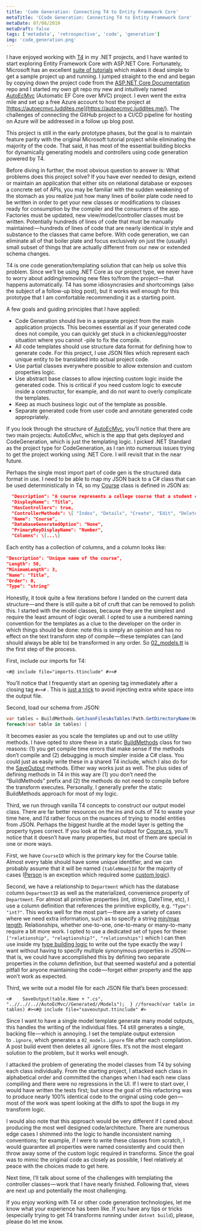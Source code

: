 ```yaml
---
title: 'Code Generation: Connecting T4 to Entity Framework Core'
metaTitle: 'CCode Generation: Connecting T4 to Entity Framework Core'
metaDate: 07/08/2019
metaDraft: false
tags: ['metadata', 'retrospective', 'code', 'generation']
img: 'code_generation.png'
---
```


I have enjoyed working with [T4](https://docs.microsoft.com/en-us/visualstudio/modeling/code-generation-and-t4-text-templates?view=vs-2019) in my .NET projects, and I have wanted to start exploring Entity Framework Core with ASP.NET Core. Fortunately, Microsoft has an excellent [suite of tutorials](https://docs.asp.net/en/latest/data/ef-mvc/intro.html) which makes it dead simple to get a sample project up and running. I jumped straight to the end and began by copying down the project code from the [ASP.NET Core Documentation](https://github.com/aspnet/AspNetCore.Docs/tree/master/aspnetcore/data/ef-mvc/intro/samples/cu-final) repo and I started my own git repo my new and intuitively named [AutoEcMvc](https://github.com/crfroehlich/AutoEcMvc) (Automatic EF Core over MVC) project. I even went the extra mile and set up a free Azure account to host the project at [https://autoecmvc.luddites.me](https://autoecmvc.luddites.me/). The challenges of connecting the GitHub project to a CI/CD pipeline for hosting on Azure will be addressed in a follow up blog post.

This project is still in the early prototype phases, but the goal is to maintain feature parity with the original Microsoft tutorial project while eliminating the majority of the code. That said, it has most of the essential building blocks for dynamically generating models and controllers using code generation powered by T4.

Before diving in further, the most obvious question to answer is: What problems does this project solve? If you have ever needed to design, extend or maintain an application that either sits on relational database or exposes a concrete set of APIs, you may be familiar with the sudden weakening of the stomach as you realize just how many lines of boiler plate code need to be written in order to get your new classes or modifications to classes ready for consumption by the compiler and the consumers of the app. Factories must be updated, new view/model/controller classes must be written. Potentially hundreds of lines of code that must be manually maintained — hundreds of lines of code that are nearly identical in style and substance to the classes that came before. With code generation, we can eliminate all of that boiler plate and focus exclusively on just the (usually) small subset of things that are actually different from our new or extended schema changes.

T4 is one code generation/templating solution that can help us solve this problem. Since we’ll be using .NET Core as our project type, we never have to worry about adding/removing new files to/from the project — that happens automatically. T4 has some idiosyncrasies and shortcomings (also the subject of a follow-up blog post), but it works well enough for this prototype that I am comfortable recommending it as a starting point.

A few goals and guiding principles that I have applied:

- Code Generation should live in a separate project from the main application projects. This becomes essential as if your generated code does not compile, you can quickly get stuck in a chicken/egg/rooster situation where you cannot -pile to fix the compile.
- All code templates should use structure data format for defining how to generate code. For this project, I use JSON files which represent each unique entity to be translated into actual project code.
- Use partial classes everywhere possible to allow extension and custom properties logic.
- Use abstract base classes to allow injecting custom logic inside the generated code. This is critical if you need custom logic to execute inside a constructor, for example, and do not want to overly complicate the templates.
- Keep as much business logic out of the template as possible.
- Separate generated code from user code and annotate generated code appropriately.

If you look through the structure of [AutoEcMvc](https://github.com/crfroehlich/AutoEcMvc), you’ll notice that there are two main projects: AutoEcMvc, which is the app that gets deployed and CodeGeneration, which is just the templating logic. I picked .NET Standard as the project type for CodeGeneration, as I ran into numerous issues trying to get the project working using .NET Core. I will revisit that in the near future.

Perhaps the single most import part of code gen is the structured data format in use. I need to be able to map my JSON back to a C# class that can be used deterministically in T4, so my [Course](https://github.com/crfroehlich/AutoEcMvc/blob/master/CodeGeneration/Transforms/schema/Course.json) class is defined in JSON as:

```json
  "Description": "A course represents a college course that a student can take",
  "DisplayName": "Title",
  "HasControllers": true,
  "ControllerMethods": \[ "Index", "Details", "Create", "Edit", "Delete" \],
  "Name": "Course",
  "DatabaseGeneratedOption": "None",
  "PrimaryKeyDisplayName": "Number",
  "Columns": \[...\]
```

Each entity has a collection of columns, and a column looks like:

```json
"Description": "Unique name of the course",
"Length": 50,
"MinimumLength": 3,
"Name": "Title",
"Order": 0,
"Type": "string"
```

Honestly, it took quite a few iterations before I landed on the current data structure — and there is still quite a bit of cruft that can be removed to polish this. I started with the model classes, because they are the simplest and require the least amount of logic overall. I opted to use a numbered naming convention for the templates as a clue to the developer on the order in which things should be done: note this is simply an opinion and has no effect on the text transform step of compile — these templates can (and should always be able to) be transformed in any order. So [02_models.tt](https://github.com/crfroehlich/AutoEcMvc/blob/master/CodeGeneration/Transforms/templates/02_Models.tt) is the first step of the process.

First, include our imports for T4:

`<#@ include file="imports.ttinclude" #><#`

You’ll notice that I frequently start an opening tag immediately after a closing tag `#><#` . This is [just a trick](https://stackoverflow.com/a/19860881) to avoid injecting extra white space into the output file.

Second, load our schema from JSON:

```c#
var tables = BuildMethods.GetJsonFilesAsTables(Path.GetDirectoryName(Host.TemplateFile) + "\\\\..\\\\schema");
foreach(var table in tables) {
```

It becomes easier as you scale the templates up and out to use utility methods. I have opted to store these in a static [BuildMethods](https://github.com/crfroehlich/AutoEcMvc/blob/master/CodeGeneration/Core/BuildMethods.cs) class for two reasons: (1) you get compile time errors that make sense if the methods don’t compile and (2) debugging is much simpler inside a C# class. You could just as easily write these in a shared T4 include, which I also do for the [SaveOutput](https://github.com/crfroehlich/AutoEcMvc/blob/master/CodeGeneration/Transforms/templates/saveoutput.ttinclude) methods. Either way works just as well. The plus sides of defining methods in T4 in this way are (1) you don’t need the “BuildMethods” prefix and (2) the methods do not need to compile before the transform executes. Personally, I generally prefer the static BuildMethods approach for most of my logic.

Third, we run through vanilla T4 concepts to construct our output model class. There are far better resources on the ins and outs of T4 to waste your time here, and I’d rather focus on the nuances of trying to model entities from JSON. Perhaps the biggest hurdle at the model layer is getting the property types correct. If you look at the final output for [Course.cs](https://github.com/crfroehlich/AutoEcMvc/blob/master/AutoEcMvc/Generated/Models/Course.cs#L23), you’ll notice that it doesn’t have many properties, but most of them are special in one or more ways.

First, we have `CourseID` which is the primary key for the Course table. Almost every table should have some unique identifier, and we can probably assume that it will be named `{tableNmae}Id` for the majority of cases ([Person](https://github.com/crfroehlich/AutoEcMvc/blob/master/AutoEcMvc/Generated/Models/Person.cs#L19) is an exception which required some [custom logic](https://github.com/crfroehlich/AutoEcMvc/blob/master/CodeGeneration/Transforms/templates/02_Models.tt#L7)).

Second, we have a relationship to `Department` which has the database column `DepartmentID` as well as the materialized, convenience property of `Department`. For almost all primitive properties (int, string, DateTime, etc), I use a column definition that references the primitive explicitly, e.g. `"Type": "int?"`. This works well for the most part — there are a variety of cases where we need extra information, such as to specify a string [min/max length](https://github.com/crfroehlich/AutoEcMvc/blob/master/CodeGeneration/Transforms/schema/Course.json#L14). Relationships, whether one-to-one, one-to-many or many-to-many require a bit more work. I opted to use a dedicated set of types for these: `["relationship", "relagtionship?", "relationships"]` which I can then use inside my [type building logic](https://github.com/crfroehlich/AutoEcMvc/blob/master/CodeGeneration/Core/BuildMethods.cs#L328) to write out the type exactly the way I want without having to specify multiple synonymous properties in JSON — that is, we could have accomplished this by defining two separate properties in the column definition, but that seemed wasteful and a potential pitfall for anyone maintaining the code — forget either property and the app won’t work as expected.

Third, we write out a model file for each JSON file that’s been processed:

```t4
<#    SaveOutput(table.Name + ".cs", "..//..//..//AutoEcMvc//Generated//Models");  } //foreach(var table in tables) #><#@ include file="saveoutput.ttinclude" #>
```

Since I want to have a single model template generate many model outputs, this handles the writing of the individual files. T4 still generates a single, backing file — which is annoying. I set the template output extension to `.ignore`, which generates a `02_models.ignore` file after each compilation. A post build event then deletes all .ignore files. It’s not the most elegant solution to the problem, but it works well enough.

I attacked the problem of generating the model classes from T4 by solving each class individually. From the starting project, I attacked each class in alphabetical order and committed the changes when I had each new class compiling and there were no regressions in the UI. If I were to start over, I would have written the tests first; but since the goal of this refactoring was to produce nearly 100% identical code to the original using code gen — most of the work was spent looking at the diffs to spot the bugs in my transform logic.

I would also note that this approach would be very different if I cared about producing the most well designed code/architecture. There are numerous edge cases I shimmed into the logic to handle inconsistent naming conventions; for example, if I were to write these classes from scratch, I would guarantee all properties were named consistently and could then throw away some of the custom logic required in transforms. Since the goal was to mimic the original code as closely as possible, I feel relatively at peace with the choices made to get here.

Next time, I’ll talk about some of the challenges with templating the controller classes — work that I have nearly finished. Following that, views are next up and potentially the most challenging.

If you enjoy working with T4 or other code generation technologies, let me know what your experience has been like. If you have any tips or tricks (especially trying to get T4 transforms running under `dotnet build`), please, please do let me know.
